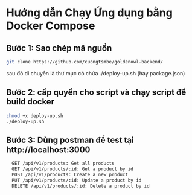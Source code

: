 # Hướng dẫn Chạy Ứng dụng bằng Docker Compose

## Bước 1: Sao chép mã nguồn
```bash
git clone https://github.com/cuongtsmbe/goldenowl-backend/
```
sau đó di chuyển là thư mục có chứa ./deploy-up.sh (hay package.json)
## Bước 2: cấp quyền cho script và chạy script để build docker
```bash
chmod +x deploy-up.sh
./deploy-up.sh
```

## Bước 3: Dùng postman để test tại http://localhost:3000
```bash
  GET /api/v1/products: Get all products 
  GET /api/v1/products/:id: Get a product by id 
  POST /api/v1/products: Create a new product 
  PUT /api/v1/products/:id: Update a product by id 
  DELETE /api/v1/products/:id: Delete a product by id 
```
